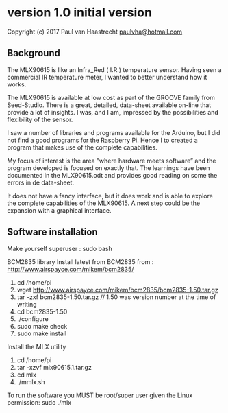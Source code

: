 # version 1.0	initial version

Copyright (c) 2017 Paul van Haastrecht <paulvha@hotmail.com>


## Background
The MLX90615 is like an Infra_Red ( I.R.) temperature sensor. Having seen a commercial IR temperature meter, I wanted to better understand how it works. 

The MLX90615 is available at low cost as part of the GROOVE family from Seed-Studio. 
There is a great, detailed, data-sheet available on-line that provide a lot of insights. 
I was, and I am, impressed by the possibilities and flexibility of the sensor.

I saw a number of libraries and programs available for the Arduino, but I did not find a good programs for the Raspberry Pi. 
Hence I to created a program that makes use of the complete capabilities.

My focus of interest is the area ”where hardware meets software” and the program developed is focused on exactly that. 
The learnings have been documented in the MLX90615.odt and provides good reading on some the errors in de data-sheet.

It does not have a fancy interface, but it does work and is able to explore the complete capabilities of the MLX90615. 
A next step could be the expansion with a graphical interface.

 
## Software installation


Make yourself superuser : sudo bash

BCM2835 library
Install latest from BCM2835 from : http://www.airspayce.com/mikem/bcm2835/

1. cd /home/pi
2. wget http://www.airspayce.com/mikem/bcm2835/bcm2835-1.50.tar.gz
3. tar -zxf bcm2835-1.50.tar.gz		// 1.50 was version number at the time of writing
4. cd bcm2835-1.50
5. ./configure
6. sudo make check
7. sudo make install

Install the MLX utility
1. cd /home/pi
2. tar -xzvf mlx90615.1.tar.gz
3. cd  mlx
4. ./mmlx.sh

To run the software you MUST be root/super user given the Linux permission: sudo ./mlx
